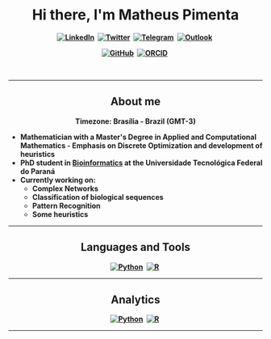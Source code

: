 <p>
  <h1 align="center"><b>Hi there, I'm Matheus Pimenta</h1>
</p>

<p align="center">
<a href="https://www.linkedin.com/in/omatheuspimenta"><img src="https://img.shields.io/badge/linkedin-%230077B5.svg?&style=for-the-badge&logo=linkedin&logoColor=white" alt="LinkedIn" /></a>&nbsp;
<a href="https://twitter.com/omatheuspimenta"><img src="https://img.shields.io/badge/Twitter-1DA1F2?style=for-the-badge&logo=twitter&logoColor=white" alt="Twitter" /></a>&nbsp;
<a href="https://t.me/omatheuspimenta"><img src="https://img.shields.io/badge/Telegram-2CA5E0?style=for-the-badge&logo=telegram&logoColor=white" alt="Telegram" /></a>&nbsp;
<a href="mailto:omatheuspimenta@outlook.com"><img src="https://img.shields.io/badge/Microsoft_Outlook-0078D4?style=for-the-badge&logo=microsoft-outlook&logoColor=white" alt="Outlook" /></a>&nbsp;
<p align="center">
<a href="https://github.com/omatheuspimenta"><img src="https://img.shields.io/badge/GitHub-100000?style=for-the-badge&logo=github&logoColor=white" alt="GitHub" /></a>&nbsp;
<a href="https://orcid.org/0000-0003-0698-6360"><img src="https://img.shields.io/badge/ORCID-A6CE39?style=for-the-badge&logo=orcid&logoColor=white" alt="ORCID" /></a>&nbsp;
</p>

<br />

---
<h2 align="center">About me </h2>
<p align="center">
Timezone: Brasília - Brazil (GMT-3) 
</p>

- Mathematician with a Master's Degree in Applied and Computational Mathematics - Emphasis on Discrete Optimization and development of heuristics
- PhD student in [Bioinformatics](https://www.utfpr.edu.br/cursos/coordenacoes/stricto-sensu/ppgab) at the Universidade Tecnológica Federal do Paraná
- Currently working on:
  - Complex Networks
  - Classification of biological sequences
  - Pattern Recognition
  - Some heuristics

---
<h2 align="center">Languages and Tools </h2>
</p>

<p align="center">
<a href="https://www.python.org/"><img src="https://img.shields.io/badge/Python-3776AB?style=for-the-badge&logo=python&logoColor=white" alt="Python" /></a>&nbsp;
<a href="https://www.r-project.org/"><img src="https://img.shields.io/badge/R-276DC3?style=for-the-badge&logo=r&logoColor=white" alt="R" /></a>&nbsp;
</p>

---
<h2 align="center">Analytics </h2>
</p>
<p align="center">
<a href="https://github.com/omatheuspimenta"><img src="https://github-readme-streak-stats.herokuapp.com/?user=omatheuspimenta" alt="Python" /></a>&nbsp;
<a href="https://github.com/omatheuspimenta"><img src="https://github-readme-stats.vercel.app/api/top-langs/?username=omatheuspimenta" alt="R" /></a>&nbsp;
</p>

---
